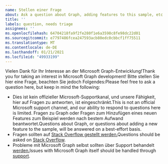 ```yaml
---
name: Stellen einer Frage
about: Ask a question about Graph, adding features to this sample, etc.
title: ''
labels: question, needs triage
assignees: ''
ms.openlocfilehash: 64704218fa9f2fe280f1e6a3598c8fe98dc22d01
ms.sourcegitcommit: e7797486fcea247593acb80edc0cbbcf1ff75511
ms.translationtype: MT
ms.contentlocale: de-DE
ms.lasthandoff: 01/21/2021
ms.locfileid: "49933199"
---
```

<span data-ttu-id="e1cc3-102">Vielen Dank für Ihr Interesse an der Microsoft Graph-Entwicklung!</span><span class="sxs-lookup"><span data-stu-id="e1cc3-102">Thank you for taking an interest in Microsoft Graph development!</span></span> <span data-ttu-id="e1cc3-103">Bitte stellen Sie hier eine Frage, beachten Sie jedoch Folgendes:</span><span class="sxs-lookup"><span data-stu-id="e1cc3-103">Please feel free to ask a question here, but keep in mind the following:</span></span>

- <span data-ttu-id="e1cc3-104">Dies ist kein offizieller Microsoft-Supportkanal, und unsere Fähigkeit, hier auf Fragen zu antworten, ist eingeschränkt.</span><span class="sxs-lookup"><span data-stu-id="e1cc3-104">This is not an official Microsoft support channel, and our ability to respond to questions here is limited.</span></span> <span data-ttu-id="e1cc3-105">Fragen zu Graph oder Fragen zum Hinzufügen eines neuen Features zum Beispiel werden nach bestem Aufwand beantwortet.</span><span class="sxs-lookup"><span data-stu-id="e1cc3-105">Questions about Graph, or questions about adding a new feature to the sample, will be answered on a best-effort basis.</span></span>
- <span data-ttu-id="e1cc3-106">Fragen sollten auf [Stack Overflow gestellt werden.](https://stackoverflow.com/questions/tagged/microsoft-graph)</span><span class="sxs-lookup"><span data-stu-id="e1cc3-106">Questions should be asked on [Stack Overflow](https://stackoverflow.com/questions/tagged/microsoft-graph).</span></span>
- <span data-ttu-id="e1cc3-107">Probleme mit Microsoft Graph selbst sollten über Support behandelt [werden.](https://developer.microsoft.com/graph/support)</span><span class="sxs-lookup"><span data-stu-id="e1cc3-107">Issues with Microsoft Graph itself should be handled through [support](https://developer.microsoft.com/graph/support).</span></span>
